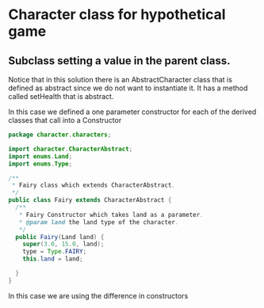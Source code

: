 # Character class for hypothetical game

## Subclass setting a value in the parent class. 

Notice that in this solution there is an AbstractCharacter class that is defined as abstract since we do not want to instantiate it. It has a method called setHealth that is abstract. 

In this case we defined a one parameter constructor for each of the derived classes that call into a Constructor 

```java
package character.characters;

import character.CharacterAbstract;
import enums.Land;
import enums.Type;

/**
 * Fairy class which extends CharacterAbstract.
 */
public class Fairy extends CharacterAbstract {
  /**
   * Fairy Constructor which takes land as a parameter.
   * @param land the land type of the character.
   */
  public Fairy(Land land) {
    super(3.0, 15.0, land);
    type = Type.FAIRY;
    this.land = land;

  }
}


```
In this case we are using the difference in constructors 